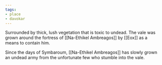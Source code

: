 ```yaml
---
tags:
- place
- davokar
---
```

Surrounded by thick, lush vegetation that is toxic to undead. The vale was grown around the fortress of [[Na-Ethikel Ambreagos]] by [[Eox]] as a means to contain him.

Since the days of Symbaroum, [[Na-Ethikel Ambreagos]] has slowly grown an undead army from the unfortunate few who stumble into the vale.
